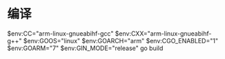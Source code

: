 # 编译

$env:CC="arm-linux-gnueabihf-gcc"
$env:CXX="arm-linux-gnueabihf-g++"
$env:GOOS="linux"
$env:GOARCH="arm"
$env:CGO_ENABLED="1"
$env:GOARM="7"
$env:GIN_MODE="release"
go build
